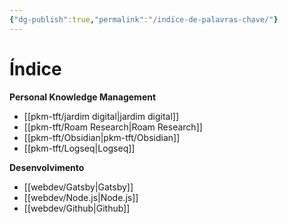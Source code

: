 ```yaml
---
{"dg-publish":true,"permalink":"/indice-de-palavras-chave/"}
---
```



# Índice
**Personal Knowledge Management**
- [[pkm-tft/jardim digital\|jardim digital]]
- [[pkm-tft/Roam Research\|Roam Research]]
- [[pkm-tft/Obsidian\|pkm-tft/Obsidian]]
- [[pkm-tft/Logseq\|Logseq]]
	
**Desenvolvimento**
- [[webdev/Gatsby\|Gatsby]]
- [[webdev/Node.js\|Node.js]]
- [[webdev/Github\|Github]]

